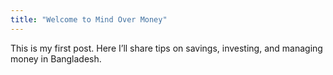 ```yaml
---
title: "Welcome to Mind Over Money"
---
```


This is my first post. Here I’ll share tips on savings, investing, and managing money in Bangladesh.
